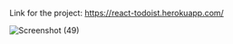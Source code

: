 Link for the project: https://react-todoist.herokuapp.com/


![Screenshot (49)](https://user-images.githubusercontent.com/72614127/109456540-11066880-7a7f-11eb-9623-2c606c72ce22.png)
